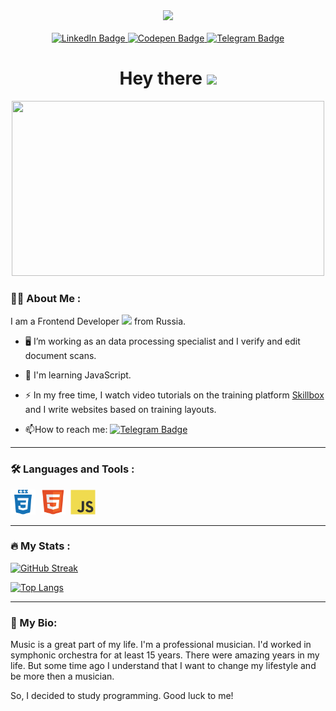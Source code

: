 <div id="header" align="center">
  <img src="https://media3.giphy.com/media/v1.Y2lkPTc5MGI3NjExMmhydW5sM3YxajJianJ3MXlmM3V3bmdlZmNkOTZicG9hcWpkdHhuZSZlcD12MV9pbnRlcm5hbF9naWZfYnlfaWQmY3Q9Zw/l2SpTXlLhThF29ai4/giphy.gif" width="300"/>
  <br>
  <br>
  <div id="badges">
    <a href="https://www.linkedin.com/in/andrew-smirnoff/">
      <img src="https://img.shields.io/badge/LinkedIn-blue?style=for-the-badge&logo=linkedin&logoColor=white" alt="LinkedIn Badge"/>
    </a>
    <a href="https://codepen.io/trandmas">
      <img src="https://img.shields.io/badge/Codepen-47CF73?style=for-the-badge&logo=codepen&logoColor=white" alt="Codepen Badge"/>
    </a>
    <a href="https://t.me/s_andrew_dev">
      <img src="https://img.shields.io/badge/Telegram-blue?style=for-the-badge&logo=telegram&logoColor=white" alt="Telegram Badge"/>
    </a>
  </div>
<h1>
  Hey there
  <img src="https://media.giphy.com/media/hvRJCLFzcasrR4ia7z/giphy.gif" width="30px"/>
</h1>
</div>
<div align="center">
  <img src="https://media3.giphy.com/media/v1.Y2lkPTc5MGI3NjExZXZnNnR6dnMyaDZ3YnIyeGFvOXZxbW5yNXhmdzdwOXB2emN6MWNzdiZlcD12MV9pbnRlcm5hbF9naWZfYnlfaWQmY3Q9Zw/ko7twHhomhk8E/giphy.gif" width="500" height="280"/>
</div>

### :man_technologist: About Me :
I am a Frontend Developer <img src="https://media.giphy.com/media/WUlplcMpOCEmTGBtBW/giphy.gif" width="30"> from Russia.

- :desktop_computer: I’m working as an data processing specialist and I verify and edit document scans.

- :seedling: I'm learning JavaScript.

- :zap: In my free time, I watch video tutorials on the training platform <a href="https://go.skillbox.ru/profession/profession-frontend-develop" target="_blank">Skillbox</a> and I write websites based on training layouts.

- :mailbox:How to reach me: [![Telegram Badge](https://img.shields.io/badge/Telegram-blue?style=for-the-badge&logo=telegram&logoColor=white)](https://t.me/s_andrew_dev)

---

### :hammer_and_wrench: Languages and Tools :
<div>
<!--   <img src="https://github.com/devicons/devicon/blob/master/icons/react/react-original-wordmark.svg" title="React" alt="React" width="40" height="40"/>&nbsp;
  <img src="https://github.com/devicons/devicon/blob/master/icons/redux/redux-original.svg" title="Redux" alt="Redux " width="40" height="40"/>&nbsp; -->
  
  <img src="https://github.com/devicons/devicon/blob/master/icons/css3/css3-plain-wordmark.svg"  title="CSS3" alt="CSS" width="40" height="40"/>&nbsp;
  <img src="https://github.com/devicons/devicon/blob/master/icons/html5/html5-original.svg" title="HTML5" alt="HTML" width="40" height="40"/>&nbsp;
  <img src="https://github.com/devicons/devicon/blob/master/icons/javascript/javascript-original.svg" title="JavaScript" alt="JavaScript" width="40" height="40"/>&nbsp;
  
  <!--   <img src="https://github.com/devicons/devicon/blob/master/icons/mysql/mysql-original-wordmark.svg" title="MySQL"  alt="MySQL" width="40" height="40"/>&nbsp;
  <img src="https://github.com/devicons/devicon/blob/master/icons/nodejs/nodejs-original-wordmark.svg" title="NodeJS" alt="NodeJS" width="40" height="40"/>&nbsp; -->
  
</div>

---

### :fire: My Stats :
[![GitHub Streak](https://streak-stats.demolab.com?user=andrew-front-end&theme=dark&background=000000)](https://git.io/streak-stats)

[![Top Langs](https://github-readme-stats.vercel.app/api/top-langs/?username=andrew-front-end&layout=compact&theme=vision-friendly-dark)](https://github.com/anuraghazra/github-readme-stats)

---

### :memo: My Bio:

Music is a great part of my life. I'm a professional musician.
I'd worked in symphonic orchestra for at least 15 years. There were amazing years in my life.
But some time ago I understand that I want to change my lifestyle and be more then a musician.

So, I decided to study programming. Good luck to me!

<!--
**andrew-front-end/andrew-front-end** is a ✨ _special_ ✨ repository because its `README.md` (this file) appears on your GitHub profile.

Here are some ideas to get you started:

- 🔭 I’m currently working on ...
- 🌱 I’m currently learning ...
- 👯 I’m looking to collaborate on ...
- 🤔 I’m looking for help with ...
- 💬 Ask me about ...
- 📫 How to reach me: ...
- 😄 Pronouns: ...
- ⚡ Fun fact: ...
-->
